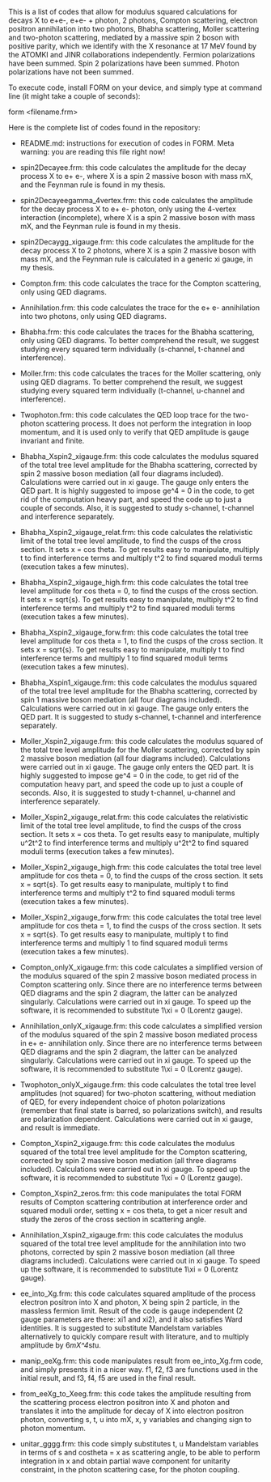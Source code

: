 This is a list of codes that allow for modulus squared calculations for decays X to e+e-, e+e- + photon, 2 photons, Compton scattering, electron positron annihilation into two photons, Bhabha scattering, Moller scattering and two-photon scattering, mediated by a massive spin 2 boson with positive parity, which we identify with the X resonance at 17 MeV found by the ATOMKI and JINR collaborations independently. Fermion polarizations have been summed. Spin 2 polarizations have been summed. Photon polarizations have not been summed.

To execute code, install FORM on your device, and simply type at command line (it might take a couple of seconds):

form <filename.frm>



Here is the complete list of codes found in the repository:
 - README.md: instructions for execution of codes in FORM. Meta warning: you are reading this file right now!
 
 - spin2Decayee.frm: this code calculates the amplitude for the decay process X to e+ e-, where X is a spin 2 massive boson with mass mX, and the Feynman rule is found in my thesis.

 - spin2Decayeegamma_4vertex.frm: this code calculates the amplitude for the decay process X to e+ e- photon, only using the 4-vertex interaction (incomplete), where X is a spin 2 massive boson with mass mX, and the Feynman rule is found in my thesis.
 
 - spin2Decaygg_xigauge.frm: this code calculates the amplitude for the decay process X to 2 photons, where X is a spin 2 massive boson with mass mX, and the Feynman rule is calculated in a generic xi gauge, in my thesis.
 
 - Compton.frm: this code calculates the trace for the Compton scattering, only using QED diagrams.
 
 - Annihilation.frm: this code calculates the trace for the e+ e- annihilation into two photons, only using QED diagrams.

 - Bhabha.frm: this code calculates the traces for the Bhabha scattering, only using QED diagrams. To better comprehend the result, we suggest studying every squared term individually (s-channel, t-channel and interference).
 
 - Moller.frm: this code calculates the traces for the Moller scattering, only using QED diagrams. To better comprehend the result, we suggest studying every squared term individually (t-channel, u-channel and interference).

 - Twophoton.frm: this code calculates the QED loop trace for the two-photon scattering process. It does not perform the integration in loop momentum, and it is used only to verify that QED amplitude is gauge invariant and finite.

 - Bhabha_Xspin2_xigauge.frm: this code calculates the modulus squared of the total tree level amplitude for the Bhabha scattering, corrected by spin 2 massive boson mediation (all four diagrams included). Calculations were carried out in xi gauge. The gauge only enters the QED part. It is highly suggested to impose ge^4 = 0 in the code, to get rid of the computation heavy part, and speed the code up to just a couple of seconds. Also, it is suggested to study s-channel, t-channel and interference separately.

 - Bhabha_Xspin2_xigauge_relat.frm: this code calculates the relativistic limit of the total tree level amplitude, to find the cusps of the cross section. It sets x = cos theta. To get results easy to manipulate, multiply t to find interference terms and multiply t^2 to find squared moduli terms (execution takes a few minutes).

 - Bhabha_Xspin2_xigauge_high.frm: this code calculates the total tree level amplitude for cos theta = 0, to find the cusps of the cross section. It sets x = sqrt{s}. To get results easy to manipulate, multiply t^2 to find interference terms and multiply t^2 to find squared moduli terms (execution takes a few minutes).

 - Bhabha_Xspin2_xigauge_forw.frm: this code calculates the total tree level amplitude for cos theta = 1, to find the cusps of the cross section. It sets x = sqrt{s}. To get results easy to manipulate, multiply t to find interference terms and multiply 1 to find squared moduli terms (execution takes a few minutes).

 - Bhabha_Xspin1_xigauge.frm: this code calculates the modulus squared of the total tree level amplitude for the Bhabha scattering, corrected by spin 1 massive boson mediation (all four diagrams included). Calculations were carried out in xi gauge. The gauge only enters the QED part. It is suggested to study s-channel, t-channel and interference separately.

 - Moller_Xspin2_xigauge.frm: this code calculates the modulus squared of the total tree level amplitude for the Moller scattering, corrected by spin 2 massive boson mediation (all four diagrams included). Calculations were carried out in xi gauge. The gauge only enters the QED part. It is highly suggested to impose ge^4 = 0 in the code, to get rid of the computation heavy part, and speed the code up to just a couple of seconds. Also, it is suggested to study t-channel, u-channel and interference separately.

 - Moller_Xspin2_xigauge_relat.frm: this code calculates the relativistic limit of the total tree level amplitude, to find the cusps of the cross section. It sets x = cos theta. To get results easy to manipulate, multiply u^2t^2 to find interference terms and multiply u^2t^2 to find squared moduli terms (execution takes a few minutes).

 - Moller_Xspin2_xigauge_high.frm: this code calculates the total tree level amplitude for cos theta = 0, to find the cusps of the cross section. It sets x = sqrt{s}. To get results easy to manipulate, multiply t to find interference terms and multiply t^2 to find squared moduli terms (execution takes a few minutes).

 - Moller_Xspin2_xigauge_forw.frm: this code calculates the total tree level amplitude for cos theta = 1, to find the cusps of the cross section. It sets x = sqrt{s}. To get results easy to manipulate, multiply t to find interference terms and multiply 1 to find squared moduli terms (execution takes a few minutes).

 - Compton_onlyX_xigauge.frm: this code calculates a simplified version of the modulus squared of the spin 2 massive boson mediated process in Compton scattering only. Since there are no interference terms between QED diagrams and the spin 2 diagram, the latter can be analyzed singularly. Calculations were carried out in xi gauge. To speed up the software, it is recommended to substitute 1\xi = 0 (Lorentz gauge).
 
 - Annihilation_onlyX_xigauge.frm: this code calculates a simplified version of the modulus squared of the spin 2 massive boson mediated process in e+ e- annihilation only. Since there are no interference terms between QED diagrams and the spin 2 diagram, the latter can be analyzed singularly. Calculations were carried out in xi gauge. To speed up the software, it is recommended to substitute 1\xi = 0 (Lorentz gauge).

 - Twophoton_onlyX_xigauge.frm:	this code calculates the total tree level amplitudes (not squared) for two-photon scattering, without mediation of QED, for every independent choice of photon polarizations (remember that final state is barred, so polarizations switch), and results are polarization dependent. Calculations were carried out in xi gauge, and result is immediate.

 - Compton_Xspin2_xigauge.frm: this code calculates the modulus squared of the total tree level amplitude for the Compton scattering, corrected by spin 2 massive boson mediation (all three diagrams included). Calculations were carried out in xi gauge. To speed up the software, it is recommended to substitute 1\xi = 0 (Lorentz gauge).

 - Compton_Xspin2_zeros.frm: this code manipulates the total FORM results of Compton scattering contribution at interference order and squared moduli order, setting x = cos theta, to get a nicer result and study the zeros of the cross section in scattering angle.

 - Annihilation_Xspin2_xigauge.frm: this code calculates the modulus squared of the total tree level amplitude for the annihilation into two photons, corrected by spin 2 massive boson mediation (all three diagrams included). Calculations were carried out in xi gauge. To speed up the software, it is recommended to substitute 1\xi = 0 (Lorentz gauge).
 
 - ee_into_Xg.frm: this code calculates squared amplitude of the process electron positron into X and photon, X being spin 2 particle, in the massless fermion limit. Result of the code is gauge independent (2 gauge parameters are there: xi1 and xi2), and it also satisfies Ward identities. It is suggested to substitute Mandelstam variables alternatively to quickly compare result with literature, and to multiply amplitude by 6*mX^4*s*t*u.

 - manip_eeXg.frm: this code manipulates result from ee_into_Xg.frm code, and simply presents it in a nicer way. f1, f2, f3 are functions used in the initial result, and f3, f4, f5 are used in the final result.

 - from_eeXg_to_Xeeg.frm: this code takes the amplitude resulting from the scattering process electron positron into X and photon and translates it into the amplitude for decay of X into electron positron photon, converting s, t, u into mX, x, y variables and changing sign to photon momentum. 

 - unitar_gggg.frm: this code simply substitutes t, u Mandelstam variables in terms of s and costheta = x as scattering angle, to be able to perform integration in x and obtain partial wave component for unitarity constraint, in the photon scattering case, for the photon coupling.  